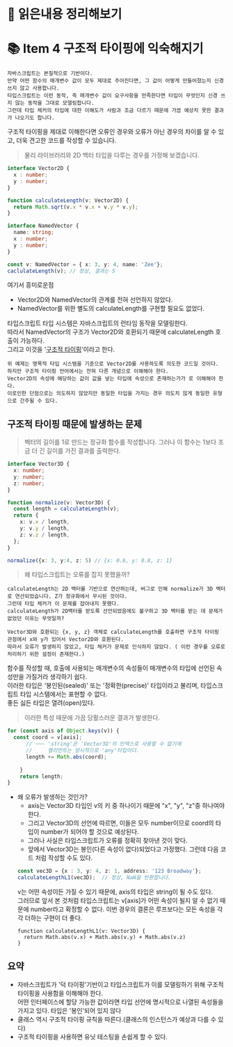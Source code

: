 # 📕 읽은내용 정리해보기


# 📚 Item 4 구조적 타이핑에 익숙해지기

```
자바스크립트는 본질적으로 기반이다.   
만약 어떤 함수의 매개변수 값이 모두 제대로 주어진다면, 그 값이 어떻게 만들어졌는지 신경 쓰지 않고 사용합니다.   
타입스크립트는 이런 동작, 즉 매개변수 값이 요구사항을 만족한다면 타입이 무엇인지 신경 쓰지 않는 동작을 그대로 모델링합니다.  
그런데 타입 체커의 타입에 대한 이해도가 사람과 조금 다르기 때문에 가끔 예상치 못한 결과가 나오기도 합니다.
```
구조적 타이핑을 제대로 이해한다면 오류인 경우와 오류가 아닌 경우의 차이를 알 수 있고, 더욱 견고한 코드를 작성할 수 있습니다.

> 물리 라이브러리와 2D 백터 타입을 다루는 경우를 가정해 보겠습니다.
```ts
interface Vector2D {
  x : number;
  y : number;
}

function calculateLength(v: Vector2D) {
  return Math.sqrt(v.x * v.x + v.y * v.y);
}

interface NamedVector {
  name: string;
  x : number;
  y : number;
}

const v: NamedVector = { x: 3, y: 4, name: 'Zee'};
caclulateLength(v); // 정상, 결과는 5
```
여기서 흥미로운점
- Vector2D와 NamedVector의 관계를 전혀 선언하지 않았다.
- NamedVector를 위한 별도의 calculateLength를 구현할 필요도 없었다.

타입스크립트 타입 시스템은 자바스크립트의 런타임 동작을 모델링한다.   
따라서 NamedVector의 구조가 Vector2D와 호환되기 때문에 calculateLength 호출이 가능하다.   
그리고 이것을 '[구조적 타이핑](https://vallista.kr/%EB%8D%95-%ED%83%80%EC%9D%B4%ED%95%91%EA%B3%BC-%EA%B5%AC%EC%A1%B0%EC%A0%81-%ED%83%80%EC%9D%B4%ED%95%91/)'이라고 한다.   
```
위 예제는 명목적 타입 시스템을 기준으로 Vector2D를 사용하도록 의도한 코드일 것이다. 
하지만 구조적 타이핑 언어에서는 전혀 다른 개념으로 이해해야 한다. 
Vector2D의 속성에 해당하는 값이 값을 넣는 타입에 속성으로 존재하는가가 로 이해해야 한다. 
이로인한 단점으로는 의도하지 않았지만 동일한 타입을 가지는 경우 의도치 않게 동일한 유형으로 간주될 수 있다.
```

## 구조적 타이핑 때문에 발생하는 문제

 > 벡터의 길이를 1로 만드는 정규화 함수를 작성합니다. 그러나 이 함수는 1보다 조금 더 긴 길이를 가진 결과를 출력한다. 
```ts
interface Vector3D {
  x: number;
  y: number;
  z: number;
}

function normalize(v: Vector3D) {
  const length = calculateLength(v);
  return {
    x: v.x / length,
    y: v.y / length,
    z: v.z / length,
  };
}

normalize({x: 3, y:4, z: 5) // {x: 0.6, y: 0.8, z: 1}
```
> 왜 타입스크립트는 오류를 잡지 못했을까?
```
calculateLength는 2D 백터를 기반으로 연산하는데, 버그로 인해 normalize가 3D 벡터로 연산되었습니다. Z가 정규화에서 무시된 것이다.
그런데 타입 체커가 이 문제를 잡아내지 못했다.
calculateLength가 2D백터를 받도록 선언되었음에도 불구하고 3D 백터를 받는 데 문제가 없었던 이유는 무엇일까?

Vector3D와 호환되는 {x, y, z} 객체로 calculateLength를 호출하면 구조적 타이핑 관점에서 x와 y가 있어서 Vector2D와 호환된다.
따라서 오류가 발생하지 않았고, 타입 체커가 문제로 인식하지 않았다. ( 이런 경우를 오류로 처리하기 위한 설정이 존재한다.)

```

함수를 작성할 때, 호출에 사용되는 매개변수의 속성들이 매개변수의 타입에 선언된 속성만을 가질거라 생각하기 쉽다.  
이러한 타입은 '봉인된(sealed)' 또는 '정확한(precise)' 타입이라고 불리며, 타입스크립트 타입 시스템에서는 표현할 수 없다.  
좋든 싫든 타입은 열려(open)있다.

> 이러한 특성 때문에 가끔 당활스러운 결과가 발생한다.
```ts
for (const axis of Object.keys(v)) {
  const coord = v[axis];
      // ~~~ 'string'은 'Vector3D'의 인덱스로 사용할 수 없기에
      //     엘리먼트는 암시적으로 'any'타입이다.
      length += Math.abs(coord);
      
    }
    return length;
}
```
- 왜 오류가 발생하는 것인가?
  - axis는 Vector3D 타입인 v의 키 중 하나이기 때문에 "x", "y", "z"중 하나여야 한다.
  - 그리고 Vector3D의 선언에 따르면, 이들은 모두 number이므로 coord의 타입이 number가 되어야 할 것으로 예상된다.
  - 그러나 사실은 타입스크립트가 오류를 정확히 찾아낸 것이 맞다.
  - 앞에서 Vector3D는 봉인(다른 속성이 없다)되었다고 가정했다. 그런데 다음 코드 처럼 작성할 수도 있다.
  ```ts
  const vec3D = {x : 3, y: 4, z: 1, address: '123 Broadway'};
  calculateLengthL1(vec3D);  // 정상, NaN을 반환합니다.
  ```
  v는 어떤 속성이든 가질 수 있기 때문에, axis의 타입은 string이 될 수도 있다.   
  그러므로 앞서 본 것처럼 타입스크립트는 v[axis]가 어떤 속성이 될지 알 수 없기 때문에 number라고 확정할 수 없다.
  이번 경우의 결론은 루프보다는 모든 속성을 각각 더하는 구현이 더 좋다.
  ```
  function calculateLengthL1(v: Vector3D) {
    return Math.abs(v.x) + Math.abs(v.y) + Math.abs(v.z)
  }
  ```


## 요약

- 자바스크립트가 '덕 타이핑'기반이고 타입스크립트가 이를 모델링하기 위해 구조적 타이핑을 사용함을 이해해야 한다.   
  어떤 인터페이스에 할당 가능한 값이라면 타입 선언에 명시적으로 나열된 속성들을 가지고 있다. 타입은 '봉인'되어 있지 않다
- 클래스 역시 구조적 타이핑 규칙을 따른다.(클래스의 인스턴스가 예상과 다를 수 있다)
- 구조적 타이핑을 사용하면 유닛 테스팅을 손쉽게 할 수 있다.

